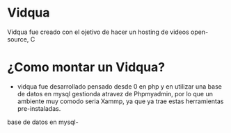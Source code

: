 # Vidqua

Vidqua fue creado con el ojetivo de hacer un hosting de videos open-source, C


#  ¿Como montar un Vidqua?

* vidqua fue desarrollado pensado desde 0 en php y en utilizar una base de datos en mysql gestionda atravez de Phpmyadmin, por lo que un ambiente muy comodo seria Xammp, ya que ya trae estas herramientas pre-instaladas.


base de datos en mysql-

